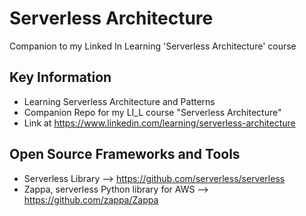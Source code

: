 # Serverless Architecture

Companion to my Linked In Learning 'Serverless Architecture' course

## Key Information
- Learning Serverless Architecture and Patterns  
- Companion Repo for my LI_L course "Serverless Architecture"
- Link at https://www.linkedin.com/learning/serverless-architecture

## Open Source Frameworks and Tools
- Serverless Library --> https://github.com/serverless/serverless
- Zappa, serverless Python library for AWS --> https://github.com/zappa/Zappa
